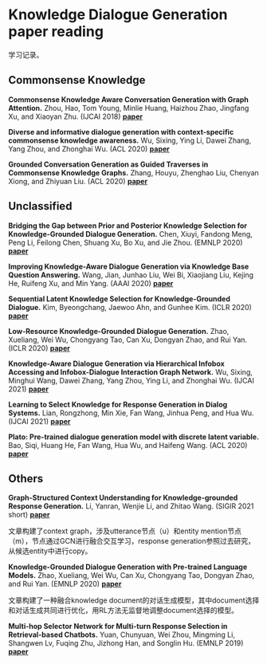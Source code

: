 # Knowledge Dialogue Generation paper reading

学习记录。

## Commonsense Knowledge

**Commonsense Knowledge Aware Conversation Generation with Graph Attention.** Zhou, Hao, Tom Young, Minlie Huang, Haizhou Zhao, Jingfang Xu, and Xiaoyan Zhu. (IJCAI 2018) **[paper](https://www.ijcai.org/proceedings/2018/643)**

**Diverse and informative dialogue generation with context-specific commonsense knowledge awareness.** Wu, Sixing, Ying Li, Dawei Zhang, Yang Zhou, and Zhonghai Wu. (ACL 2020) **[paper](https://aclanthology.org/2020.acl-main.515/)**

**Grounded Conversation Generation as Guided Traverses in Commonsense Knowledge Graphs.** Zhang, Houyu, Zhenghao Liu, Chenyan Xiong, and Zhiyuan Liu. (ACL 2020) **[paper](https://aclanthology.org/2020.acl-main.184/)**

## Unclassified

**Bridging the Gap between Prior and Posterior Knowledge Selection for Knowledge-Grounded Dialogue Generation.** Chen, Xiuyi, Fandong Meng, Peng Li, Feilong Chen, Shuang Xu, Bo Xu, and Jie Zhou. (EMNLP 2020) **[paper](https://aclanthology.org/2020.emnlp-main.275/)**

**Improving Knowledge-Aware Dialogue Generation via Knowledge Base Question Answering.** Wang, Jian, Junhao Liu, Wei Bi, Xiaojiang Liu, Kejing He, Ruifeng Xu, and Min Yang. (AAAI 2020) **[paper](https://ojs.aaai.org/index.php/AAAI/article/view/6453)**

**Sequential Latent Knowledge Selection for Knowledge-Grounded Dialogue.** Kim, Byeongchang, Jaewoo Ahn, and Gunhee Kim. (ICLR 2020) **[paper](https://arxiv.org/abs/2002.07510)**

**Low-Resource Knowledge-Grounded Dialogue Generation.** Zhao, Xueliang, Wei Wu, Chongyang Tao, Can Xu, Dongyan Zhao, and Rui Yan. (ICLR 2020) **[paper](https://arxiv.org/abs/2002.10348)**

**Knowledge-Aware Dialogue Generation via Hierarchical Infobox Accessing and Infobox-Dialogue Interaction Graph Network.** Wu, Sixing, Minghui Wang, Dawei Zhang, Yang Zhou, Ying Li, and Zhonghai Wu. (IJCAI 2021) **[paper](https://www.ijcai.org/proceedings/2021/546)**

**Learning to Select Knowledge for Response Generation in Dialog Systems.** Lian, Rongzhong, Min Xie, Fan Wang, Jinhua Peng, and Hua Wu. (IJCAI 2021) **[paper](https://www.ijcai.org/proceedings/2021/546)**

**Plato: Pre-trained dialogue generation model with discrete latent variable.** Bao, Siqi, Huang He, Fan Wang, Hua Wu, and Haifeng Wang. (ACL 2020) **[paper](https://arxiv.org/abs/1910.07931)**

## Others

**Graph-Structured Context Understanding for Knowledge-grounded Response Generation.** Li, Yanran, Wenjie Li, and Zhitao Wang. (SIGIR 2021 short) **[paper](https://dl.acm.org/doi/abs/10.1145/3404835.3463000)**

文章构建了context graph，涉及utterance节点（u）和entity mention节点（m），节点通过GCN进行融合交互学习，response generation参照过去研究，从候选entity中进行copy。

**Knowledge-Grounded Dialogue Generation with Pre-trained Language Models.** Zhao, Xueliang, Wei Wu, Can Xu, Chongyang Tao, Dongyan Zhao, and Rui Yan. (EMNLP 2020) **[paper](https://arxiv.org/abs/2010.08824)**

文章构建了一种融合knowledge document的对话生成模型，其中document选择和对话生成共同进行优化，用RL方法无监督地调整document选择的模型。

**Multi-hop Selector Network for Multi-turn Response Selection in Retrieval-based Chatbots.** Yuan, Chunyuan, Wei Zhou, Mingming Li, Shangwen Lv, Fuqing Zhu, Jizhong Han, and Songlin Hu. (EMNLP 2019) **[paper](https://aclanthology.org/D19-1011/)**

